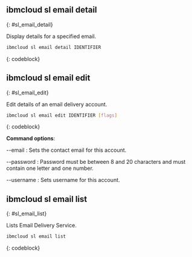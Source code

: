 


## ibmcloud sl email detail
{: #sl_email_detail}

Display details for a specified email.



```bash
ibmcloud sl email detail IDENTIFIER
```
{: codeblock}


## ibmcloud sl email edit
{: #sl_email_edit}

Edit details of an email delivery account.



```bash
ibmcloud sl email edit IDENTIFIER [flags]
```
{: codeblock}


**Command options**:

--email
:    Sets the contact email for this account.

--password
:    Password must be between 8 and 20 characters and must contain one letter and one number.

--username
:    Sets username for this account.

## ibmcloud sl email list
{: #sl_email_list}

Lists Email Delivery Service.



```bash
ibmcloud sl email list
```
{: codeblock}

